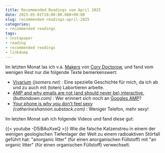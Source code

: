 ```yaml
---
title: Recommended Readings vom April 2025
date: 2025-05-01T19:00:00.000+00:00
slug: recommended-readings-april-2025
categories:
- recommended readings
tags:
- instapaper
- reading
- recommended readings
- linkdump
---
```


Im letzten Monat las ich v.a. [Makers](https://craphound.com/category/makers/) von [Cory Doctorow](https://craphound.com/bio/), und fand vom wenigen Rest nur die folgende Texte bemerkenswert:

- [Vivarium](https://jsomers.net/vivarium) *(jsomers.net)* : Eine spezielle Geschichte für mich, da ich ab und zu auch mit (toten) Labortieren arbeite.
- [AMP and why emails are not (and should never be) interactive.](https://buttondown.com/blog/whatever-happened-to-amp-email) *(buttondown.com)* : Wer erinnert sich noch an [Googles AMP](https://developers.google.com/amp)?
- [Your phone is why you don't feel sexy](https://catherineshannon.substack.com/p/your-phone-is-why-you-dont-feel-sexy) *(catherineshannon.substack.com)* : Weniger Telefon, mehr sexy!

Im letzten Monat sah ich folgende Videos und fand diese gut:

{{< youtube -D5iBAuXxeQ >}}
Wie die falsche Katzenstreu in einem der wenigen geologischen Tiefenlager der Welt zu einem radioaktiven Störfall geführt hat: "anorganic litter" (für einen anorganischen Füllstoff) mit "an organic litter" (für einen organischen Füllstoff) verwechselt.
